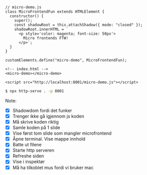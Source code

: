 ```js[1|2,11|3-4,10|5|6-9|13|0]
// micro-demo.js
class MicroFrontendFun extends HTMLElement {
  constructor() {
    super();
    const shadowRoot = this.attachShadow({ mode: "closed" });
    shadowRoot.innerHTML = `
      <p style='color: magenta; font-size: 50px'>
        Micro frontends FTW!
      </p>`;
  }
}

customElements.define("micro-demo", MicroFrontendFun);
```

```html[1|2|4|0]
<!-- index.html -->
<micro-demo></micro-demo>

<script src="http://localhost:8001/micro-demo.js"></script>
```

```bash
$ npx http-serve . -p 8001
```

Note:
- [x] Shadowdom fordi det funker
- [x] Trenger ikke gå igjennom js koden
- [x] Må skrive koden riktig
- [x] Samle koden på 1 slide
- [x] Vise først tom slide som mangler microfrontend
- [x] Åpne terminal. Vise mappe innhold
- [x] Batte ut filene
- [x] Starte http serveren
- [x] Refreshe siden
- [x] Vise i inspektør
- [x] Må ha tilkoblet mus fordi vi bruker mac
